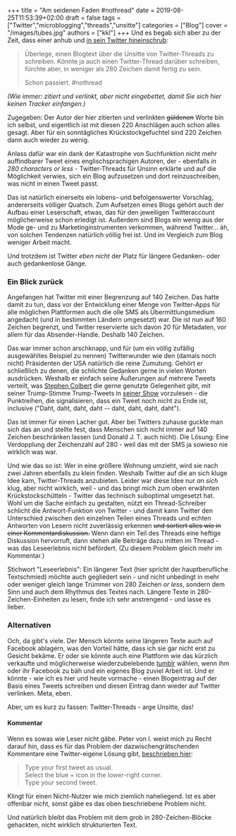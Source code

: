 +++
title = "Am seidenen Faden #nothread"
date = 2019-08-25T11:53:39+02:00
draft = false
tags = ["Twitter","microblogging","threads","unsitte"]
categories = ["Blog"]
cover = "/images/tubes.jpg"
authors = ["kkl"]
+++
Und es begab sich aber zu der Zeit, dass einer anhub und [in sein Twitter hineinschrub](https://twitter.com/konstantinklein/status/1165356231957065728):

> Überlege, einen Blogtext über die Unsitte von Twitter-Threads zu schreiben. Könnte ja auch einen Twitter-Thread darüber schreiben, fürchte aber, in weniger als 280 Zeichen damit fertig zu sein.
>
> Schon passiert. #nothread

*(Wie immer: zitiert und verlinkt, aber nicht eingebettet, damit Sie sich hier keinen Tracker einfangen.)*

Zugegeben: Der Autor der hier zitierten und verlinkten ~~güldenen~~ Worte bin ich selbst, und eigentlich ist mit diesen 220 Anschlägen auch schon alles gesagt. Aber für ein sonntägliches Krückstockgefuchtel sind 220 Zeichen dann auch wieder zu wenig.

Anlass dafür war ein dank der Katastrophe von Suchfunktion nicht mehr auffindbarer Tweet eines englischsprachigen Autoren, der - ebenfalls *in 280 characters or less* - Twitter-Threads für Unsinn erklärte und auf die Möglichkeit verwies, sich ein Blog aufzusetzen und dort reinzuschreiben, was nicht in einen Tweet passt.

Das ist natürlich einerseits ein lobens- und befolgenswerter Vorschlag, andererseits völliger Quatsch. Zum Aufsetzen eines Blogs gehört auch der Aufbau einer Leserschaft, etwas, das für den jeweiligen Twitteraccount möglicherweise schon erledigt ist. Außerdem sind Blogs ein wenig aus der Mode ge- und zu Marketinginstrumenten verkommen, während Twitter... äh, von solchen Tendenzen natürlich völlig frei ist. Und im Vergleich zum Blog weniger Arbeit macht.

Und trotzdem ist Twitter *eben nicht* der Platz für längere Gedanken- oder auch gedankenlose Gänge.

### Ein Blick zurück

Angefangen hat Twitter mit einer Begrenzung auf 140 Zeichen. Das hatte damit zu tun, dass vor der Entwicklung einer Menge von Twitter-Apps für alle möglichen Plattformen auch die olle SMS als Übermittlungsmedium angedacht (und in bestimmten Ländern umgesetzt) war. Die ist nun auf 160 Zeichen begrenzt, und Twitter reservierte sich davon 20 für Metadaten, vor allem für das Absender-Handle. Deshalb 140 Zeichen.

Das war immer schon arschknapp, und für (um ein völlig zufällig ausgewähltes Beispiel zu nennen) Twitterwunder wie den (damals noch nicht) Präsidenten der USA natürlich die reine Zumutung. Gehört er schließlich zu denen, die schlichte Gedanken gerne in vielen Worten ausdrücken. Weshalb er einfach seine Äußerungen auf mehrere Tweets verteilt, was [Stephen Colbert](https://de.wikipedia.org/wiki/Stephen_Colbert) die gerne genutzte Gelegenheit gibt, mit seiner Trump-Stimme Trump-Tweets in [seiner Show](https://www.cbs.com/shows/the-late-show-with-stephen-colbert/) vorzulesen - die Punktreihen, die signalisieren, dass ein Tweet noch nicht zu Ende ist, inclusive ("Daht, daht, daht, daht -- daht, daht, daht, daht").

Das ist immer für einen Lacher gut. Aber bei Twitters zuhause guckte man sich das an und stellte fest, dass Menschen sich nicht immer auf 140 Zeichen beschränken lassen (und Donald J. T. auch nicht). Die Lösung: Eine Verdopplung der Zeichenzahl auf 280 - weil das mit der SMS ja sowieso nie wirklich was war.

Und wie das so ist: Wer in eine größere Wohnung umzieht, wird sie nach zwei Jahren ebenfalls zu klein finden. Weshalb Twitter auf die an sich kluge Idee kam, Twitter-Threads anzubieten. Leider war diese Idee nur *an sich* klug, aber nicht wirklich, weil - und das bringt mich zum oben erwähnten Krückstockschütteln - Twitter das technisch suboptimal umgesetzt hat. Wohl um die Sache einfach zu gestalten, nützt ein Thread-Schreiber schlicht die Antwort-Funktion von Twitter - und damit kann Twitter den Unterschied zwischen den einzelnen Teilen eines Threads und echten Antworten von Lesern nicht zuverlässig erkennen ~~und sortiert alles wie in einer Kommentardiskussion.~~ Wenn dann ein Teil des Threads eine heftige Diskussion hervorruft, dann stehen alle Beiträge dazu mitten im Thread - was das Leseerlebnis nicht befördert. (Zu diesem Problem gleich mehr im Kommentar.)

Stichwort "Leseerlebnis": Ein längerer Text (hier spricht der hauptberufliche Textschmied) möchte auch gegliedert sein - und nicht unbedingt in mehr oder weniger gleich lange Trümmer von 280 Zeichen *or less*, sondern dem Sinn und auch dem Rhythmus des Textes nach. Längere Texte in 280-Zeichen-Einheiten zu lesen, finde ich sehr anstrengend - und lasse es lieber.

### Alternativen

Och, da gibt's viele. Der Mensch könnte seine längeren Texte auch auf Facebook ablagern, was den Vorteil hätte, dass ich sie gar nicht erst zu Gesicht bekäme. Er oder sie könnte auch eine Plattform wie das kürzlich verkaufte und möglicherweise wiederzubelebende [tumblr](https://tumblr.com) wählen, wenn ihm oder ihr Facebook zu bäh und ein eigenes Blog zuviel Arbeit ist. Und er könnte - wie ich es hier und heute vormache - einen Blogeintrag auf der Basis eines Tweets schreiben und diesen Eintrag dann wieder auf Twitter verlinken. Meta, eben.

Aber, um es kurz zu fassen: Twitter-Threads - arge Unsitte, das!

#### Kommentar

Wenn es sowas wie Leser nicht gäbe. Peter von I. weist mich zu Recht darauf hin, dass es für das Problem der dazwischengrätschenden Kommentare eine Twitter-eigene Lösung gibt, [beschrieben hier](https://www.lifewire.com/how-to-make-a-thread-on-twitter-4689054):

> Type your first tweet as usual.  
> Select the blue + icon in the lower-right corner.  
> Type your second tweet.

Klingt für einen Nicht-Nutzer wie mich ziemlich naheliegend. Ist es aber offenbar nicht, sonst gäbe es das oben beschriebene Problem nicht.

Und natürlich bleibt das Problem mit dem grob in 280-Zeichen-Blöcke gehackten, nicht wirklich strukturierten Text.
